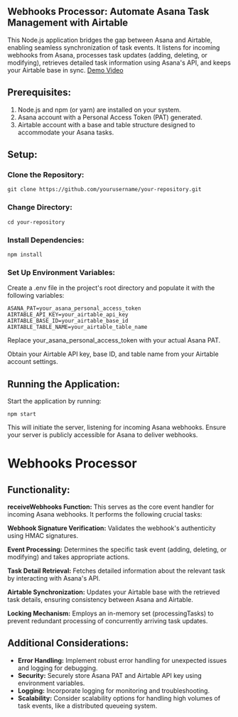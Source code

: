 ## Webhooks Processor: Automate Asana Task Management with Airtable

This Node.js application bridges the gap between Asana and Airtable, enabling seamless synchronization of task events. It listens for incoming webhooks from Asana, processes task updates (adding, deleting, or modifying), retrieves detailed task information using Asana's API, and keeps your Airtable base in sync.
[Demo Video](https://www.loom.com/share/44477fe546044e56b435a6ad8f1dfb68?sid=ebf8b3e2-e861-4c91-a2af-117a52e9a0ce)

## Prerequisites:

1. Node.js and npm (or yarn) are installed on your system.
2. Asana account with a Personal Access Token (PAT) generated.
3. Airtable account with a base and table structure designed to accommodate
   your Asana tasks.

## Setup:

### Clone the Repository:

```
git clone https://github.com/yourusername/your-repository.git
```

### Change Directory:

```
cd your-repository
```

### Install Dependencies:

```
npm install
```

### Set Up Environment Variables:

Create a .env file in the project's root directory and populate it with the following variables:

```
ASANA_PAT=your_asana_personal_access_token
AIRTABLE_API_KEY=your_airtable_api_key
AIRTABLE_BASE_ID=your_airtable_base_id
AIRTABLE_TABLE_NAME=your_airtable_table_name
```

Replace your_asana_personal_access_token with your actual Asana PAT.

Obtain your Airtable API key, base ID, and table name from your Airtable account settings.

## Running the Application:

Start the application by running:

```
npm start
```

This will initiate the server, listening for incoming Asana webhooks. Ensure your server is publicly accessible for Asana to deliver webhooks.

# Webhooks Processor

## Functionality:

**receiveWebhooks Function:** This serves as the core event handler for incoming Asana webhooks. It performs the following crucial tasks:

**Webhook Signature Verification:** Validates the webhook's authenticity using HMAC signatures.

**Event Processing:** Determines the specific task event (adding, deleting, or modifying) and takes appropriate actions.

**Task Detail Retrieval:** Fetches detailed information about the relevant task by interacting with Asana's API.

**Airtable Synchronization:** Updates your Airtable base with the retrieved task details, ensuring consistency between Asana and Airtable.

**Locking Mechanism:** Employs an in-memory set (processingTasks) to prevent redundant processing of concurrently arriving task updates.

## Additional Considerations:

- **Error Handling:** Implement robust error handling for unexpected issues and logging for debugging.
- **Security:** Securely store Asana PAT and Airtable API key using environment variables.
- **Logging:** Incorporate logging for monitoring and troubleshooting.
- **Scalability:** Consider scalability options for handling high volumes of task events, like a distributed queueing system.
